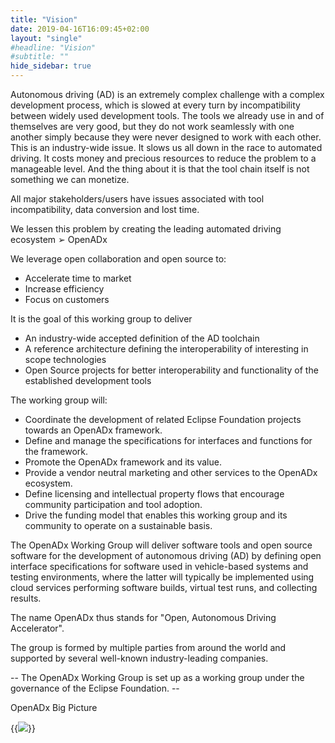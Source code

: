 ```yaml
---
title: "Vision"
date: 2019-04-16T16:09:45+02:00
layout: "single"
#headline: "Vision"
#subtitle: ""
hide_sidebar: true
---
```


Autonomous driving (AD) is an extremely complex challenge with a complex development process, which is slowed at every turn by incompatibility between widely used development tools. The tools we already use in and of themselves are very good, but they do not work seamlessly with one another simply because they were never designed to work with each other.
This is an industry-wide issue. It slows us all down in the race to automated driving. It costs money and precious resources to reduce the problem to a manageable level. And the thing about it is that the tool chain itself is not something we can monetize.

All major stakeholders/users have issues associated with tool incompatibility, data conversion and lost time.

We lessen this problem by creating the leading automated driving ecosystem ➢ OpenADx

We leverage open collaboration and open source to:

- Accelerate time to market
- Increase efficiency
- Focus on customers

It is the goal of this working group to deliver

- An industry-wide accepted definition of the AD toolchain
- A reference architecture defining the interoperability of interesting in scope technologies
- Open Source projects for better interoperability and functionality of the established development tools

The working group will:

- Coordinate the development of related Eclipse Foundation projects towards an OpenADx framework.
- Define and manage the specifications for interfaces and functions for the framework.
- Promote the OpenADx framework and its value.
- Provide a vendor neutral marketing and other services to the OpenADx ecosystem.
- Define licensing and intellectual property flows that encourage community participation and tool adoption.
- Drive the funding model that enables this working group and its community to operate on a sustainable basis.

The OpenADx Working Group will deliver software tools and open source software for the development of autonomous driving (AD) by defining open interface specifications for software used in vehicle-based systems and testing environments, where the latter will typically be implemented using cloud services performing software builds, virtual test runs, and collecting results.

The name OpenADx thus stands for "Open, Autonomous Driving Accelerator".

The group is formed by multiple parties from around the world and supported by several well-known industry-leading companies.

-- The OpenADx Working Group is set up as a working group under the governance of the Eclipse Foundation. --


OpenADx Big Picture

{{<image src="/images/OpenADx_Big_Picture_Toolchain.png" class="img-responsive">}}